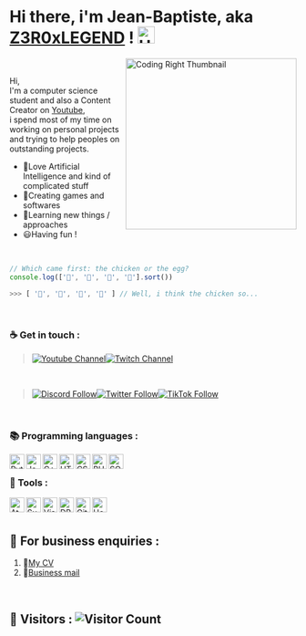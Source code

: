 # Hi there, i'm Jean-Baptiste, aka [Z3R0xLEGEND](https://www.youtube.com/channel/UCZPposkdBEckARsusz6zbRA) ! <img src="https://i.ibb.co/R9zFMp1/Handshake-Gif.gif" alt="Handshake" width = "30" height = "30">
<img align = "right" alt = "Coding Right Thumbnail" width = "300" src = "https://i.ibb.co/PCKTr5q/Coding-Gif.gif">
<br/>

Hi,
<br/>
I'm a computer science student and also a Content Creator on [Youtube](https://www.youtube.com/channel/UCZPposkdBEckARsusz6zbRA),
<br/>
i spend most of my time on working on personal projects and trying to help peoples on outstanding projects.

 - :robot:Love Artificial Intelligence and kind of complicated stuff
 - :game_die:Creating games and softwares
 - :brain:Learning new things / approaches
 - :smiley:Having fun !
 <br/>
 
```javascript
// Which came first: the chicken or the egg?
console.log(['🥚', '🐣', '🐥', '🐔'].sort())

>>> [ '🐔', '🐣', '🐥', '🥚' ] // Well, i think the chicken so...
```
<br/>

### :coffee: Get in touch :
> [![Youtube Channel](https://img.shields.io/badge/MY%20YOUTUBE%20CHANNEL-JOIN-ff0000?&logo=youtube&style=for-the-badge)](https://www.youtube.com/channel/UCZPposkdBEckARsusz6zbRA?sub_confirmation=1)[![Twitch Channel](https://img.shields.io/twitch/status/z3r0xlegend?color=451093&logo=twitch&style=for-the-badge&label=MY%20TWITCH%20CHANNEL)](https://www.twitch.tv/z3r0xlegend)
<br/>

>[![Discord Follow](https://img.shields.io/discord/591314616647417868?color=7289da&label=FOLLOW%20ON%20DISCORD&logo=discord&style=for-the-badge)](https://discord.gg/VeeZnVY)[![Twitter Follow](https://img.shields.io/twitter/follow/Z3R0xLEGEND?color=1DA1F2&logo=twitter&style=for-the-badge)](https://twitter.com/intent/follow?original_referer=https%3A%2F%2Fgithub.com%2FZ3R0xLEGEND&screen_name=Z3R0xLEGEND)[![TikTok Follow](https://img.shields.io/badge/FOLLOW%20ON%20TIKTOK-JOIN-%2369C9D0?logo=tiktok&style=for-the-badge&labelcolor=555555)](https://www.tiktok.com/@z3r0xlegend)
</br>

### :books: Programming languages :
<div>
 <img align = "left" alt = "Python" width = "26" height = "26" src = "https://i.ibb.co/Jqw37Wn/Python-Icon.png"/>
 <img align = "left" alt = "JavaScript" width = "26" height = "26" src = "https://i.ibb.co/CJ0Rs39/Javascript-Icon.png"/>
 <img align = "left" alt = "C++" width = "26" height = "26" src = "https://i.ibb.co/ZBTZ5wd/C-Icon.png"/>
 <img align = "left" alt = "HTML" width = "26" height = "26" src = "https://i.ibb.co/rZJkkDC/HTML-Icon.png"/>
 <img align = "left" alt = "CSS" width = "26" height = "26" src = "https://i.ibb.co/CzFsFMz/CSS-Icon.png"/>
 <img align = "left" alt = "PHP" width = "26" height = "26" src = "https://i.ibb.co/XXQq4DJ/PHP-Icon.png"/>
 <img align = "left" alt = "SQL" width = "26" height = "26" src = "https://i.ibb.co/8BvzM79/SQL-Icon.png"/>
</div>
<br/>

### :wrench: Tools :
<div>
  <img align = "left" alt = "Atom" width = "26" height = "26" src = "https://i.ibb.co/tqCmsxq/Atom-Icon.png"/>
  <img align = "left" alt = "Sublime Text" width = "26" height = "26" src = "https://i.ibb.co/q0T32Vz/Sublime-Text-Icon.png"/>
  <img align = "left" alt = "Visual Studio" width = "26" height = "26" src = "https://i.ibb.co/vYVMqnh/Visual-Studio-Icon.png"/>
  <img align = "left" alt = "DB Browser" width = "26" height = "26" src = "https://i.ibb.co/7pknvM4/DBBrowser-Icon.png"/>
  <img align = "left" alt = "Git" width = "26" height = "26" src = "https://i.ibb.co/RyN7zjR/Git-Icon.png"/>
  <img align = "left" alt = "Heroku" width = "26" height = "26" src = "https://i.ibb.co/hVhsSj7/Heroku-Icon.png"/>
</div>
<br/>
<br/>

## :briefcase: For business enquiries :
  1. :safety_pin:[My CV](https://github.com/Z3R0xLEGEND/Z3R0xLEGEND/blob/master/resumes/CV.pdf)
  2. :e-mail:<a href="mailto:legend.z3r00.pro@gmail.com?subject=Business enquiries" alt = "legend.z3r00.pro@gmail.com">Business mail</a>
<br/>

## :beginner: Visitors : ![Visitor Count](https://visitor-badge.glitch.me/badge?page_id=Z3R0xLEGEND.Z3R0xLEGEND)
